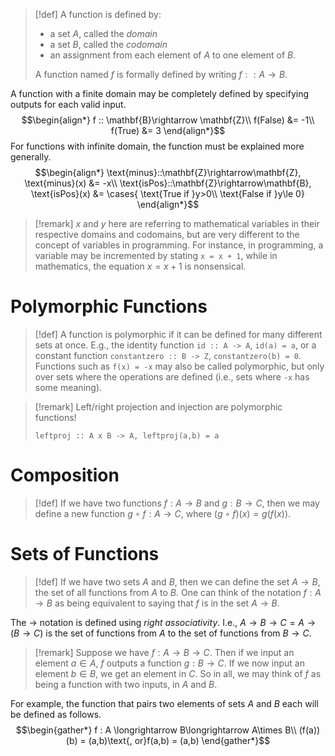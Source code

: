 >[!def]
>A function is defined by:
>- a set $A$, called the *domain*
>- a set $B$, called the *codomain*
>- an assignment from each element of $A$ to one element of $B$.
>
>A function named $f$ is formally defined by writing $f :: A\rightarrow B$.


A function with a finite domain may be completely defined by specifying outputs for each valid input.
$$\begin{align*}
f :: \mathbf{B}\rightarrow \mathbf{Z}\\
f(False) &= -1\\
f(True) &= 3
\end{align*}$$
For functions with infinite domain, the function must be explained more generally.
$$\begin{align*}
\text{minus}::\mathbf{Z}\rightarrow\mathbf{Z}, \text{minus}(x) &= -x\\
\text{isPos}::\mathbf{Z}\rightarrow\mathbf{B}, \text{isPos}(x) &= \cases{
\text{True if }y>0\\
\text{False if }y\le 0}
\end{align*}$$
>[!remark]
>$x$ and $y$ here are referring to mathematical variables in their respective domains and codomains, but are very different to the concept of variables in programming. For instance, in programming, a variable may be incremented by stating `x = x + 1`, while in mathematics, the equation $x = x+1$ is nonsensical.

# Polymorphic Functions
>[!def]
>A function is polymorphic if it can be defined for many different sets at once.
>E.g., the identity function `id :: A -> A`, `id(a) = a`, or a constant function `constantzero :: B -> Z`, `constantzero(b) = 0`. Functions such as `f(x) = -x` may also be called polymorphic, but only over sets where the operations are defined (i.e., sets where `-x` has some meaning).

>[!remark] Left/right projection and injection are polymorphic functions!
>```
>leftproj :: A x B -> A, leftproj(a,b) = a
>```


# Composition
>[!def]
>If we have two functions $f : A \longrightarrow B$ and $g : B \longrightarrow C$, then we may define a new function $g \circ f : A \longrightarrow C$, where $(g\circ f)(x) = g(f(x))$.

# Sets of Functions
>[!def]
>If we have two sets $A$ and $B$, then we can define the set $A \longrightarrow B$, the set of all functions from $A$ to $B$. One can think of the notation $f : A \longrightarrow B$ as being equivalent to saying that $f$ is in the set $A \longrightarrow B$.

The $\longrightarrow$ notation is defined using *right associativity*. I.e., $A\longrightarrow B\longrightarrow C = A\longrightarrow (B\longrightarrow C)$ is the set of functions from $A$ to the set of functions from $B\longrightarrow C$.

>[!remark]
>Suppose we have $f : A \longrightarrow B\longrightarrow C$. Then if we input an element $a\in A$, $f$ outputs a function $g : B \longrightarrow C$. If we now input an element $b\in B$, we get an element in $C$. So in all, we may think of $f$ as being a function with two inputs, in $A$ and $B$.

For example, the function that pairs two elements of sets $A$ and $B$ each will be defined as follows.
$$\begin{gather*}
f : A \longrightarrow B\longrightarrow A\times B\\
(f(a))(b) = (a,b)\text{, or}f(a,b) = (a,b)
\end{gather*}$$
